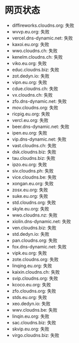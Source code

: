 # 网页状态
- diffireworks.cloudns.org: 失败
- wvvp.eu.org: 失败
- vercel.dns-dynamic.net: 失败
- kaxoi.eu.org: 失败
- wwo.cloudns.ch: 失败
- kenelm.cloudns.ch: 失败
- viko.eu.org: 失败
- educ.cloudns.biz: 失败
- zot.dedyn.io: 失败
- vipn.eu.org: 失败
- cdue.cloudns.ch: 失败
- vx.cloudns.ch: 失败
- zfo.dns-dynamic.net: 失败
- mov.cloudns.org: 失败
- ricpig.eu.org: 失败
- vercl.eu.org: 失败
- beer.dns-dynamic.net: 失败
- ipen.eu.org: 失败
- vip.dns-dynamic.net: 失败
- vast.cloudns.ch: 失败
- dsk.cloudns.biz: 失败
- tau.cloudns.biz: 失败
- ipzo.eu.org: 失败
- siv.cloudns.ph: 失败
- vice.cloudns.be: 失败
- xongan.eu.org: 失败
- zosx.eu.org: 失败
- suke.eu.org: 失败
- std.cloudns.org: 失败
- skyle.eu.org: 失败
- wwo.cloudns.nz: 失败
- xiolin.dns-dynamic.net: 失败
- ven.cloudns.biz: 失败
- std.dedyn.io: 失败
- pan.cloudns.org: 失败
- fox.dns-dynamic.net: 失败
- vipk.eu.org: 失败
- zote.cloudns.org: 失败
- linqing.eu.org: 失败
- kaixin.cloudns.ch: 失败
- svip.cloudns.org: 失败
- kcoco.eu.org: 失败
- zfo.cloudns.org: 失败
- stds.eu.org: 失败
- xeo.dedyn.io: 失败
- wwv.cloudns.be: 失败
- linqin.eu.org: 失败
- sac.cloudns.biz: 失败
- skvip.eu.org: 失败
- virgo.cloudns.biz: 失败
